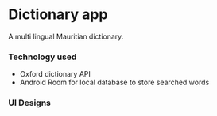 # Dictionary app
A multi lingual Mauritian dictionary. 

### Technology used
- Oxford dictionary API
- Android Room for local database to store searched words


### UI Designs




